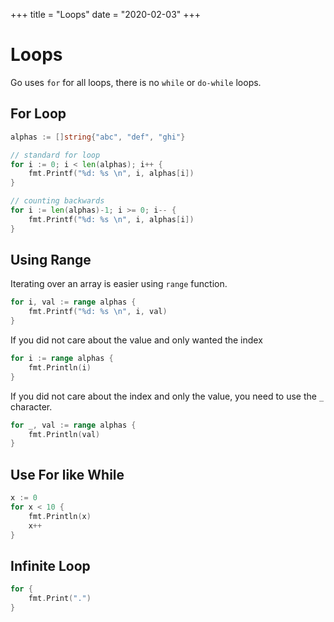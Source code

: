 +++
title = "Loops"
date = "2020-02-03"
+++

# Loops

Go uses `for` for all loops, there is no `while` or `do-while` loops.

## For Loop

```go
alphas := []string{"abc", "def", "ghi"}

// standard for loop
for i := 0; i < len(alphas); i++ {
    fmt.Printf("%d: %s \n", i, alphas[i])
}

// counting backwards
for i := len(alphas)-1; i >= 0; i-- {
    fmt.Printf("%d: %s \n", i, alphas[i])
}
```

## Using Range

Iterating over an array is easier using `range` function.

```go
for i, val := range alphas {
    fmt.Printf("%d: %s \n", i, val)
}
```

If you did not care about the value and only wanted the index

```go
for i := range alphas {
    fmt.Println(i)
}
```

If you did not care about the index and only the value, you need to use the `_` character.

```go
for _, val := range alphas {
    fmt.Println(val)
}
```

## Use For like While

```go
x := 0
for x < 10 {
    fmt.Println(x)
    x++
}
```

## Infinite Loop

```go
for {
    fmt.Print(".")
}
```
